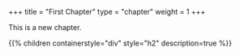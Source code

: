 +++
title = "First Chapter"
type = "chapter"
weight = 1
+++

This is a new chapter.

{{% children containerstyle="div" style="h2" description=true %}}

